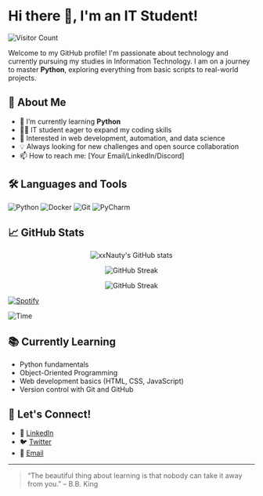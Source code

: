 # Hi there 👋, I'm an IT Student!
![Visitor Count](https://komarev.com/ghpvc/?username=xxNauty&style=plastic&label=Visitors)

Welcome to my GitHub profile! I'm passionate about technology and currently pursuing my studies in Information Technology. I am on a journey to master **Python**, exploring everything from basic scripts to real-world projects.

## 🚀 About Me

- 🔭 I’m currently learning **Python**
- 🧑‍🎓 IT student eager to expand my coding skills
- 🌱 Interested in web development, automation, and data science
- 💡 Always looking for new challenges and open source collaboration
- 📫 How to reach me: [Your Email/LinkedIn/Discord]

## 🛠️ Languages and Tools

![Python](https://img.shields.io/badge/python-3776AB?style=for-the-badge&logo=python&logoColor=white)
![Docker](https://img.shields.io/badge/docker-2496ED?style=for-the-badge&logo=docker&logoColor=white)
![Git](https://img.shields.io/badge/git-F05032?style=for-the-badge&logo=git&logoColor=white)
![PyCharm](https://img.shields.io/badge/pycharm-143?style=for-the-badge&logo=pycharm&logoColor=white)


## 📈 GitHub Stats

[//]: # (<p align="center">)
[//]: # (  <img src="https://github-contributions-api.deno.dev/xxNauty.svg" alt="GitHub Contributions Chart" />)
[//]: # (</p>)
<p align="center">
  <img src="https://github-readme-stats.vercel.app/api?username=xxNauty&show_icons=true&theme=github_dark" alt="xxNauty's GitHub stats" />
</p>
<p align="center">
  <img src="https://github-readme-streak-stats.herokuapp.com/?user=xxNauty&theme=github-dark" alt="GitHub Streak" />
</p>
<p align="center">
  <img src="https://github-profile-trophy.vercel.app/?username=xxNauty&theme=onedark&column=5&title=Experience,Commits,Followers,PullRequest,Repositories&theme=nord" alt="GitHub Streak" />
</p>

[![Spotify](https://novatorem-xxNauty.vercel.app/api/spotify)](https://open.spotify.com/user/xnauty213)

![Time](https://img.shields.io/timezone/Etc/UTC?label=Current%20UTC%20Time)

## 📚 Currently Learning

- Python fundamentals
- Object-Oriented Programming
- Web development basics (HTML, CSS, JavaScript)
- Version control with Git and GitHub

## 🤝 Let's Connect!

- 💼 [LinkedIn](#)
- 🐦 [Twitter](#)
- 📧 [Email](mailto:mateusz2003w@gmail.com)

---

> “The beautiful thing about learning is that nobody can take it away from you.” – B.B. King
